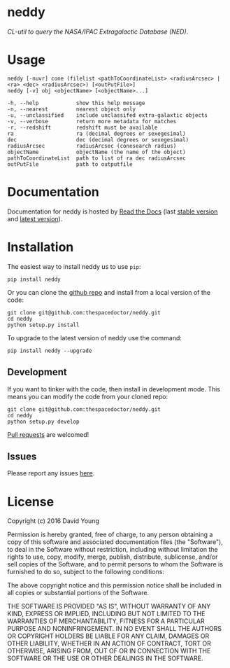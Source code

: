 neddy
=====

*CL-util to query the NASA/IPAC Extragalactic Database (NED)*.

Usage
=====

    neddy [-nuvr] cone (filelist <pathToCoordinateList> <radiusArcsec> | <ra> <dec> <radiusArcsec>) [<outPutFile>]
    neddy [-v] obj <objectName> [<objectName>...]

    -h, --help            show this help message
    -n, --nearest         nearest object only
    -u, --unclassified    include unclassifed extra-galaxtic objects
    -v, --verbose         return more metadata for matches
    -r, --redshift        redshift must be available
    ra                    ra (decimal degrees or sexegesimal)
    dec                   dec (decimal degrees or sexegesimal)
    radiusArcsec          radiusArcsec (conesearch radius)
    objectName            objectName (the name of the object)
    pathToCoordinateList  path to list of ra dec radiusArcsec
    outPutFile            path to outputfile

Documentation
=============

Documentation for neddy is hosted by [Read the
Docs](http://neddy.readthedocs.org/en/stable/) (last [stable
version](http://neddy.readthedocs.org/en/stable/) and [latest
version](http://neddy.readthedocs.org/en/latest/)).

Installation
============

The easiest way to install neddy us to use `pip`:

    pip install neddy

Or you can clone the [github
repo](https://github.com/thespacedoctor/neddy) and install from a local
version of the code:

    git clone git@github.com:thespacedoctor/neddy.git
    cd neddy
    python setup.py install

To upgrade to the latest version of neddy use the command:

    pip install neddy --upgrade

Development
-----------

If you want to tinker with the code, then install in development mode.
This means you can modify the code from your cloned repo:

    git clone git@github.com:thespacedoctor/neddy.git
    cd neddy
    python setup.py develop

[Pull requests](https://github.com/thespacedoctor/neddy/pulls) are
welcomed!

Issues
------

Please report any issues
[here](https://github.com/thespacedoctor/neddy/issues).

License
=======

Copyright (c) 2016 David Young

Permission is hereby granted, free of charge, to any person obtaining a
copy of this software and associated documentation files (the
"Software"), to deal in the Software without restriction, including
without limitation the rights to use, copy, modify, merge, publish,
distribute, sublicense, and/or sell copies of the Software, and to
permit persons to whom the Software is furnished to do so, subject to
the following conditions:

The above copyright notice and this permission notice shall be included
in all copies or substantial portions of the Software.

THE SOFTWARE IS PROVIDED "AS IS", WITHOUT WARRANTY OF ANY KIND, EXPRESS
OR IMPLIED, INCLUDING BUT NOT LIMITED TO THE WARRANTIES OF
MERCHANTABILITY, FITNESS FOR A PARTICULAR PURPOSE AND NONINFRINGEMENT.
IN NO EVENT SHALL THE AUTHORS OR COPYRIGHT HOLDERS BE LIABLE FOR ANY
CLAIM, DAMAGES OR OTHER LIABILITY, WHETHER IN AN ACTION OF CONTRACT,
TORT OR OTHERWISE, ARISING FROM, OUT OF OR IN CONNECTION WITH THE
SOFTWARE OR THE USE OR OTHER DEALINGS IN THE SOFTWARE.
